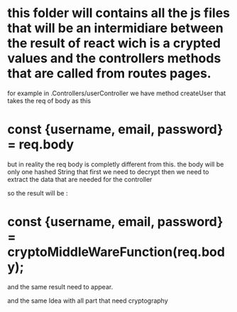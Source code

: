 # this folder will contains all the js files that will be an intermidiare between the result of react wich is a crypted values and the controllers methods that are called from routes pages.

for example in .Controllers/userController we have method createUser that takes the req of body as this

# const {username, email, password} = req.body

but in reality the req body is completly different from this.
the body will be only one hashed String that first we need to decrypt then we need to extract the data that are needed for the controller

so the result will be :

# const {username, email, password} = cryptoMiddleWareFunction(req.body);

and the same result need to appear.

and the same Idea with all part that need cryptography
